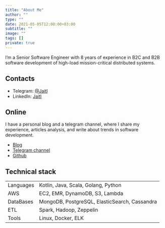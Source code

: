 ```yaml
---
title: "About Me"
author: ""
type: ""
date: 2021-05-05T12:00:00+03:00
subtitle: ""
image: ""
tags: []
private: true
---
```

I’m a Senior Software Engineer with 8 years of experience in B2C and B2B software development of high-load mission-critical distributed systems.

## Contacts
* Telegram: [@Jaitl](https://t.me/jaitl)
* LinkedIn: [Jaitl](https://www.linkedin.com/in/jaitl)

## Online
I have a personal blog and a telegram channel, where I share my experience, articles analysis, and write about trends in software development.
* [Blog](https://jaitl.pro)
* [Telegram channel](https://t.me/seniorsITBlog)
* [Github](https://github.com/jaitl)

## Technical stack
| | |
|---|---|
| Languages | Kotlin, Java, Scala, Golang, Python |
| AWS |EC2, EMR, DynamoDB, S3, Lambda |
| DataBases | MongoDB, PostgreSQL, ElasticSearch, Cassandra |
| ETL | Spark, Hadoop, Zeppelin |
| Tools | Linux, Docker, ELK |
